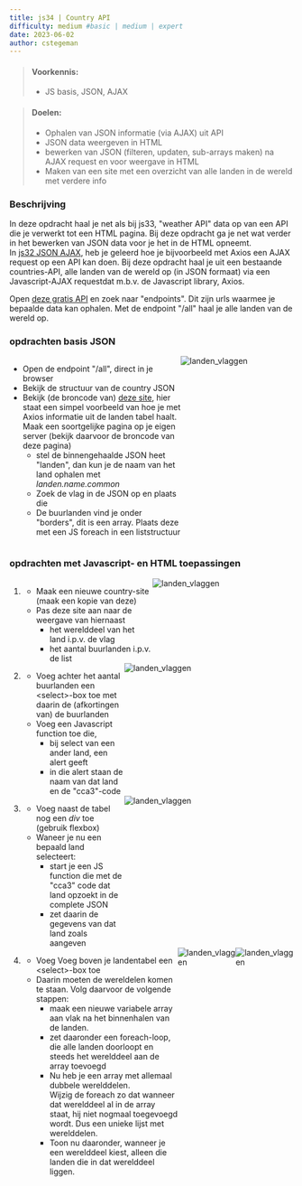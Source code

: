 ```yaml
---
title: js34 | Country API
difficulty: medium #basic | medium | expert
date: 2023-06-02
author: cstegeman
---
```


> #### Voorkennis:  
> * JS basis, JSON, AJAX

> #### Doelen:  
> * Ophalen van JSON informatie (via AJAX) uit API
> * JSON data weergeven in HTML
> * bewerken van JSON (filteren, updaten, sub-arrays maken) na AJAX request en voor weergave in HTML
> * Maken van een site met een overzicht van alle landen in de wereld met verdere info

### Beschrijving
In deze opdracht haal je net als bij js33, "weather API" data op van een API die je verwerkt tot een HTML pagina. Bij deze opdracht ga je net wat verder in het bewerken van JSON data voor je het in de HTML opneemt. <br>
In [js32 JSON AJAX](../js32-json-ajax), heb je geleerd hoe je bijvoorbeeld met Axios een AJAX request op een API kan doen. 
Bij deze opdracht haal je uit een bestaande countries-API, alle landen van de wereld op (in JSON formaat) via een Javascript-AJAX requestdat m.b.v. de Javascript library, Axios.<br>

Open [deze gratis API](https://restcountries.com/) en zoek naar "endpoints". Dit zijn urls waarmee je bepaalde data kan ophalen.
Met de endpoint "/all" haal je alle landen van de wereld op. <br>

### opdrachten basis JSON
<div style="display:flex;  justify-content: space-between;">
    <div>
        <ul>
            <li>Open de endpoint "/all", direct in je browser</li>
            <li>Bekijk de structuur van de country JSON</li>
            <li>Bekijk (de broncode van) <a href="https://std.stegion.nl/csp2/start/vb_axios.html">deze site</a>, 
                hier staat een simpel voorbeeld van hoe je met Axios informatie uit de landen tabel haalt.<br>
                Maak een soortgelijke pagina op je eigen server (bekijk daarvoor de broncode van deze pagina) 
                <ul>
                    <li>stel de binnengehaalde JSON heet "landen", dan kun je de naam van het land ophalen met <i>landen.name.common</i>
                    <li>Zoek de vlag in de JSON op en plaats die</li>
                    <li>De buurlanden vind je onder "borders", dit is een array. Plaats deze met een JS foreach in een liststructuur</li>
                </ul>
            </li>
        </ul>
    </div>
    <div>
        <img src="{{ '/_assets/js_intermediate/landen_vlaggen.png'  }}" alt="landen_vlaggen" style="min-width:200px">
    </div>
</div>

### opdrachten met Javascript-   en HTML toepassingen
<ol>
    <li>
        <div style="display:flex; justify-content: space-between;">
            <div>
                <ul>
                    <li>Maak een nieuwe country-site (maak een kopie van deze)</li>
                    <li>Pas deze site aan naar de weergave van hiernaast
                        <ul>
                            <li>het werelddeel van het land i.p.v. de vlag</li>
                            <li>het aantal buurlanden i.p.v. de list</li>
                        </ul>
                    </li>
                </ul>
            </div>
            <div>
                <img src="{{ '/_assets/js_intermediate/landen_aantal_buren.png'  }}" alt="landen_vlaggen" style="min-width:250px">
            </div>
        </div>
    </li>
    <li>
        <div style="display:flex; justify-content: space-between;">
            <div>
                <ul>
                    <li>Voeg achter het aantal buurlanden een &lt;select&gt;-box toe met daarin de (afkortingen van) de buurlanden</li>
                    <li>Voeg een Javascript function toe die,
                        <ul>
                            <li>bij select van een ander land, een alert geeft</li>
                            <li>in die alert staan de naam van dat land en de "cca3"-code</li>
                        </ul>
                    </li>
                </ul>
            </div>
            <div>
                <img src="{{ '/_assets/js_intermediate/landen_select1.png'  }}" alt="landen_vlaggen" style="min-width:300px">
            </div>
        </div>
    </li>
    <li>
        <div style="display:flex; justify-content: space-between;">
            <div>
                <ul>
                    <li>Voeg naast de tabel nog een <i>div</i> toe (gebruik flexbox)</li>
                    <li>Waneer je nu een bepaald land selecteert:
                        <ul>
                            <li>start je een JS function die met de "cca3" code dat land opzoekt in de complete JSON</li>
                            <li>zet daarin de gegevens van dat land zoals aangeven  </li>
                        </ul>
                    </li>
                </ul>
            </div>
            <div>
                <img src="{{ '/_assets/js_intermediate/landen_select2.png'  }}" alt="landen_vlaggen" style="min-width:300px">
            </div>
        </div>
    </li>
   <li>
        <div style="display:flex; justify-content: space-between;">
            <div>
                <ul>
                    <li>Voeg Voeg boven je landentabel een  &lt;select&gt;-box toe</li>
                    <li>Daarin moeten de wereldelen komen te staan. Volg daarvoor de volgende stappen:
                        <ul>
                            <li>maak een nieuwe variabele array aan vlak na het binnenhalen van de landen.</li>
                            <li>zet daaronder een foreach-loop, die alle landen doorloopt en steeds het werelddeel aan de array toevoegd </li>
                            <li>Nu heb je een array met allemaal dubbele werelddelen.<br>
                                Wijzig de foreach zo dat wanneer dat werelddeel al in de array staat, hij niet nogmaal toegevoegd wordt. Dus een unieke lijst met werelddelen.
                            </li>
                            <li>Toon nu daaronder, wanneer je een werelddeel kiest, alleen die landen die in dat werelddeel liggen.
                        </ul>
                    </li>
                </ul>
            </div>
            <div style="display:flex;">
                <img src="{{ '/_assets/js_intermediate/landen_regions1.png'  }}" alt="landen_vlaggen" style="max-height:250px">
                <img src="{{ '/_assets/js_intermediate/landen_regions3.png'  }}" alt="landen_vlaggen" style="max-height:100px">
            </div>
        </div>
    </li>
</ul>



    
<br>
<br>
<!--<img src="{{ '/_assets/js_intermediate/weerdata.png'  }}" alt="weerdata" style="width:800px">
 *  Maak een webpagina van het weer zoals hierboven is weergegeven. 
    *   maak daarvoor een nieuwe HTML-pagina
    *   haal de API m.b.v. Axios naar binnen
    *   sla de opgehaalde JSON in een variabel "weather" en geef die weer in een console.log(), zodat je door de boom kunt heen klikken
    *   je kunt de verschillende waarden nu zo uit de json halen:
        *   weather.cnt => levert het getal 40 op (het aantal weergegegevens: 5 dagen x 8 metingen per dag)
        *   weather.list.dt => is een datum-getal. Zoek via Google op hoe je deze met JS in een leesbare datum kunt omzetten
        *   weather.list.main.temp => is de temperatuur in Kelvin. Trek daar standaard 273 vanaf en je hebt de temperatuur in graden
        *   weather.list.main.pressure => is de luchtdruk in hPa 
        *   weather.list.main.humidity => is de vochtigheid in %
        *   weather.list.weather.description => levert een tekst die het weer beschrijft  
        *   weather.list.weather.icon => is de naam van een icon van het weer. Deze icons staan ook op de site van de openweathermap!
        *   weather.list.wind. => levert windinformatie: snelheid en richting. Zorg dat je met een pijltje de goede windrichting aangeeft..! 
        *   weather.list.dt_txt => levert een tekst op met datum en tijd van deze weer-gegevens
-->

<!-- api.openweathermap.org/data/2.5/forecast?lat=52.51&lon=6.08&appid=d3abfc6e9b37aaee666987de44319f93-->